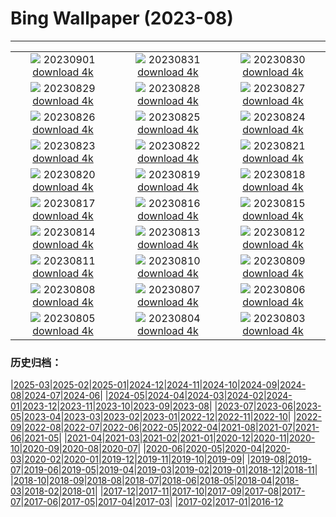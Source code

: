 # Bing Wallpaper (2023-08)
**************
| | | |
|:-:|:-:|:-:|
| ![](https://www.bing.com/th?id=OHR.KeralaBackwaters_EN-IN5839367689_1920x1080.jpg) 20230901 [download 4k](https://www.bing.com/th?id=OHR.KeralaBackwaters_EN-IN5839367689_UHD.jpg) | ![](https://www.bing.com/th?id=OHR.IronwoodCactus_EN-IN8431583743_1920x1080.jpg) 20230831 [download 4k](https://www.bing.com/th?id=OHR.IronwoodCactus_EN-IN8431583743_UHD.jpg) | ![](https://www.bing.com/th?id=OHR.FestivalofThreads_EN-IN8502750769_1920x1080.jpg) 20230830 [download 4k](https://www.bing.com/th?id=OHR.FestivalofThreads_EN-IN8502750769_UHD.jpg) |
| ![](https://www.bing.com/th?id=OHR.TurkeyTailMush_EN-IN7925034915_1920x1080.jpg) 20230829 [download 4k](https://www.bing.com/th?id=OHR.TurkeyTailMush_EN-IN7925034915_UHD.jpg) | ![](https://www.bing.com/th?id=OHR.DubrovnikHarbor_EN-IN9410469914_1920x1080.jpg) 20230828 [download 4k](https://www.bing.com/th?id=OHR.DubrovnikHarbor_EN-IN9410469914_UHD.jpg) | ![](https://www.bing.com/th?id=OHR.JejuIsland_EN-IN5213186206_1920x1080.jpg) 20230827 [download 4k](https://www.bing.com/th?id=OHR.JejuIsland_EN-IN5213186206_UHD.jpg) |
| ![](https://www.bing.com/th?id=OHR.MuseumIsland_EN-IN5070401270_1920x1080.jpg) 20230826 [download 4k](https://www.bing.com/th?id=OHR.MuseumIsland_EN-IN5070401270_UHD.jpg) | ![](https://www.bing.com/th?id=OHR.YellowstoneFalls_EN-IN5386770490_1920x1080.jpg) 20230825 [download 4k](https://www.bing.com/th?id=OHR.YellowstoneFalls_EN-IN5386770490_UHD.jpg) | ![](https://www.bing.com/th?id=OHR.SharkFinCove_EN-IN4396943567_1920x1080.jpg) 20230824 [download 4k](https://www.bing.com/th?id=OHR.SharkFinCove_EN-IN4396943567_UHD.jpg) |
| ![](https://www.bing.com/th?id=OHR.IndiaMoon_EN-IN4180677379_1920x1080.jpg) 20230823 [download 4k](https://www.bing.com/th?id=OHR.IndiaMoon_EN-IN4180677379_UHD.jpg) | ![](https://www.bing.com/th?id=OHR.TunisiaAmphitheatre_EN-IN5220329711_1920x1080.jpg) 20230822 [download 4k](https://www.bing.com/th?id=OHR.TunisiaAmphitheatre_EN-IN5220329711_UHD.jpg) | ![](https://www.bing.com/th?id=OHR.SkogafossWaterfall_EN-IN4197421757_1920x1080.jpg) 20230821 [download 4k](https://www.bing.com/th?id=OHR.SkogafossWaterfall_EN-IN4197421757_UHD.jpg) |
| ![](https://www.bing.com/th?id=OHR.StartPointLight_EN-IN1058064247_1920x1080.jpg) 20230820 [download 4k](https://www.bing.com/th?id=OHR.StartPointLight_EN-IN1058064247_UHD.jpg) | ![](https://www.bing.com/th?id=OHR.CameraSquirrel_EN-IN0426441730_1920x1080.jpg) 20230819 [download 4k](https://www.bing.com/th?id=OHR.CameraSquirrel_EN-IN0426441730_UHD.jpg) | ![](https://www.bing.com/th?id=OHR.AvatarMountain_EN-IN0026967271_1920x1080.jpg) 20230818 [download 4k](https://www.bing.com/th?id=OHR.AvatarMountain_EN-IN0026967271_UHD.jpg) |
| ![](https://www.bing.com/th?id=OHR.TaorminaSquare_EN-IN6021512448_1920x1080.jpg) 20230817 [download 4k](https://www.bing.com/th?id=OHR.TaorminaSquare_EN-IN6021512448_UHD.jpg) | ![](https://www.bing.com/th?id=OHR.KeyWestBridge_EN-IN2793637493_1920x1080.jpg) 20230816 [download 4k](https://www.bing.com/th?id=OHR.KeyWestBridge_EN-IN2793637493_UHD.jpg) | ![](https://www.bing.com/th?id=OHR.IndependenceDay_EN-IN6025298765_1920x1080.jpg) 20230815 [download 4k](https://www.bing.com/th?id=OHR.IndependenceDay_EN-IN6025298765_UHD.jpg) |
| ![](https://www.bing.com/th?id=OHR.GeckoLeaf_EN-IN5833679106_1920x1080.jpg) 20230814 [download 4k](https://www.bing.com/th?id=OHR.GeckoLeaf_EN-IN5833679106_UHD.jpg) | ![](https://www.bing.com/th?id=OHR.PerseidsOregon_EN-IN5335133603_1920x1080.jpg) 20230813 [download 4k](https://www.bing.com/th?id=OHR.PerseidsOregon_EN-IN5335133603_UHD.jpg) | ![](https://www.bing.com/th?id=OHR.ThreeElephants_EN-IN4911760993_1920x1080.jpg) 20230812 [download 4k](https://www.bing.com/th?id=OHR.ThreeElephants_EN-IN4911760993_UHD.jpg) |
| ![](https://www.bing.com/th?id=OHR.JupiterArtland_EN-IN4437426321_1920x1080.jpg) 20230811 [download 4k](https://www.bing.com/th?id=OHR.JupiterArtland_EN-IN4437426321_UHD.jpg) | ![](https://www.bing.com/th?id=OHR.WorldLionDay_EN-IN7896417806_1920x1080.jpg) 20230810 [download 4k](https://www.bing.com/th?id=OHR.WorldLionDay_EN-IN7896417806_UHD.jpg) | ![](https://www.bing.com/th?id=OHR.BathurstArt_EN-IN4732410788_1920x1080.jpg) 20230809 [download 4k](https://www.bing.com/th?id=OHR.BathurstArt_EN-IN4732410788_UHD.jpg) |
| ![](https://www.bing.com/th?id=OHR.BlacktipSharks_EN-IN7510591621_1920x1080.jpg) 20230808 [download 4k](https://www.bing.com/th?id=OHR.BlacktipSharks_EN-IN7510591621_UHD.jpg) | ![](https://www.bing.com/th?id=OHR.BodieNC_EN-IN4440410782_1920x1080.jpg) 20230807 [download 4k](https://www.bing.com/th?id=OHR.BodieNC_EN-IN4440410782_UHD.jpg) | ![](https://www.bing.com/th?id=OHR.NaganoPond_EN-IN2550312141_1920x1080.jpg) 20230806 [download 4k](https://www.bing.com/th?id=OHR.NaganoPond_EN-IN2550312141_UHD.jpg) |
| ![](https://www.bing.com/th?id=OHR.AtlanticPuffin_EN-IN4194031243_1920x1080.jpg) 20230805 [download 4k](https://www.bing.com/th?id=OHR.AtlanticPuffin_EN-IN4194031243_UHD.jpg) | ![](https://www.bing.com/th?id=OHR.GothicRuins_EN-IN1472260655_1920x1080.jpg) 20230804 [download 4k](https://www.bing.com/th?id=OHR.GothicRuins_EN-IN1472260655_UHD.jpg) | ![](https://www.bing.com/th?id=OHR.ZelenciSprings_EN-IN1003048519_1920x1080.jpg) 20230803 [download 4k](https://www.bing.com/th?id=OHR.ZelenciSprings_EN-IN1003048519_UHD.jpg) |

### 历史归档：

|[2025-03](/../2025-03/2025-03.md)|[2025-02](/../2025-02/2025-02.md)|[2025-01](/../2025-01/2025-01.md)|[2024-12](/../2024-12/2024-12.md)|[2024-11](/../2024-11/2024-11.md)|[2024-10](/../2024-10/2024-10.md)|[2024-09](/../2024-09/2024-09.md)|[2024-08](/../2024-08/2024-08.md)|[2024-07](/../2024-07/2024-07.md)|[2024-06](/../2024-06/2024-06.md)|
|[2024-05](/../2024-05/2024-05.md)|[2024-04](/../2024-04/2024-04.md)|[2024-03](/../2024-03/2024-03.md)|[2024-02](/../2024-02/2024-02.md)|[2024-01](/../2024-01/2024-01.md)|[2023-12](/../2023-12/2023-12.md)|[2023-11](/../2023-11/2023-11.md)|[2023-10](/../2023-10/2023-10.md)|[2023-09](/../2023-09/2023-09.md)|[2023-08](/2023-08.md)|
|[2023-07](/../2023-07/2023-07.md)|[2023-06](/../2023-06/2023-06.md)|[2023-05](/../2023-05/2023-05.md)|[2023-04](/../2023-04/2023-04.md)|[2023-03](/../2023-03/2023-03.md)|[2023-02](/../2023-02/2023-02.md)|[2023-01](/../2023-01/2023-01.md)|[2022-12](/../2022-12/2022-12.md)|[2022-11](/../2022-11/2022-11.md)|[2022-10](/../2022-10/2022-10.md)|
|[2022-09](/../2022-09/2022-09.md)|[2022-08](/../2022-08/2022-08.md)|[2022-07](/../2022-07/2022-07.md)|[2022-06](/../2022-06/2022-06.md)|[2022-05](/../2022-05/2022-05.md)|[2022-04](/../2022-04/2022-04.md)|[2021-08](/../2021-08/2021-08.md)|[2021-07](/../2021-07/2021-07.md)|[2021-06](/../2021-06/2021-06.md)|[2021-05](/../2021-05/2021-05.md)|
|[2021-04](/../2021-04/2021-04.md)|[2021-03](/../2021-03/2021-03.md)|[2021-02](/../2021-02/2021-02.md)|[2021-01](/../2021-01/2021-01.md)|[2020-12](/../2020-12/2020-12.md)|[2020-11](/../2020-11/2020-11.md)|[2020-10](/../2020-10/2020-10.md)|[2020-09](/../2020-09/2020-09.md)|[2020-08](/../2020-08/2020-08.md)|[2020-07](/../2020-07/2020-07.md)|
|[2020-06](/../2020-06/2020-06.md)|[2020-05](/../2020-05/2020-05.md)|[2020-04](/../2020-04/2020-04.md)|[2020-03](/../2020-03/2020-03.md)|[2020-02](/../2020-02/2020-02.md)|[2020-01](/../2020-01/2020-01.md)|[2019-12](/../2019-12/2019-12.md)|[2019-11](/../2019-11/2019-11.md)|[2019-10](/../2019-10/2019-10.md)|[2019-09](/../2019-09/2019-09.md)|
|[2019-08](/../2019-08/2019-08.md)|[2019-07](/../2019-07/2019-07.md)|[2019-06](/../2019-06/2019-06.md)|[2019-05](/../2019-05/2019-05.md)|[2019-04](/../2019-04/2019-04.md)|[2019-03](/../2019-03/2019-03.md)|[2019-02](/../2019-02/2019-02.md)|[2019-01](/../2019-01/2019-01.md)|[2018-12](/../2018-12/2018-12.md)|[2018-11](/../2018-11/2018-11.md)|
|[2018-10](/../2018-10/2018-10.md)|[2018-09](/../2018-09/2018-09.md)|[2018-08](/../2018-08/2018-08.md)|[2018-07](/../2018-07/2018-07.md)|[2018-06](/../2018-06/2018-06.md)|[2018-05](/../2018-05/2018-05.md)|[2018-04](/../2018-04/2018-04.md)|[2018-03](/../2018-03/2018-03.md)|[2018-02](/../2018-02/2018-02.md)|[2018-01](/../2018-01/2018-01.md)|
|[2017-12](/../2017-12/2017-12.md)|[2017-11](/../2017-11/2017-11.md)|[2017-10](/../2017-10/2017-10.md)|[2017-09](/../2017-09/2017-09.md)|[2017-08](/../2017-08/2017-08.md)|[2017-07](/../2017-07/2017-07.md)|[2017-06](/../2017-06/2017-06.md)|[2017-05](/../2017-05/2017-05.md)|[2017-04](/../2017-04/2017-04.md)|[2017-03](/../2017-03/2017-03.md)|
|[2017-02](/../2017-02/2017-02.md)|[2017-01](/../2017-01/2017-01.md)|[2016-12](/../2016-12/2016-12.md)